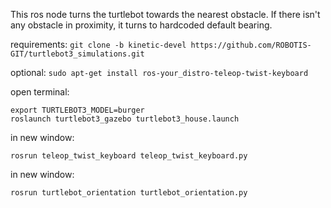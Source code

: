 This ros node turns the turtlebot towards the nearest obstacle.
If there isn't any obstacle in proximity, it turns to hardcoded default bearing.

requirements:
`git clone -b kinetic-devel https://github.com/ROBOTIS-GIT/turtlebot3_simulations.git`

optional:
`sudo apt-get install ros-your_distro-teleop-twist-keyboard`


open terminal:
```
export TURTLEBOT3_MODEL=burger
roslaunch turtlebot3_gazebo turtlebot3_house.launch 
```
in new window:

`rosrun teleop_twist_keyboard teleop_twist_keyboard.py `

in new window:

`rosrun turtlebot_orientation turtlebot_orientation.py`
